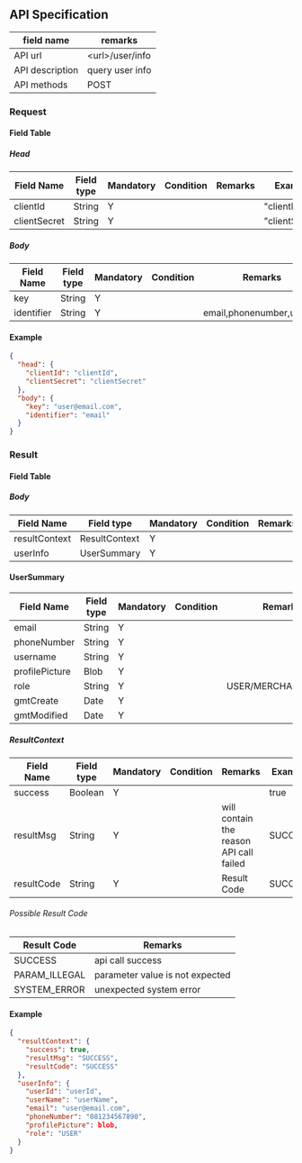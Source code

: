 ## API Specification

| field name      | remarks           |
| --------------- | ----------------- |
| API url         | \<url\>/user/info |
| API description | query user info   |
| API methods     | POST              |

### Request

#### Field Table

##### Head

| Field Name   | Field type | Mandatory | Condition | Remarks | Example        |
| ------------ | ---------- | --------- | --------- | ------- | -------------- |
| clientId     | String     | Y         |           |         | "clientId"     |
| clientSecret | String     | Y         |           |         | "clientSecret" |

##### Body

| Field Name | Field type | Mandatory | Condition | Remarks                   | Example          |
| ---------- | ---------- | --------- | --------- | ------------------------- | ---------------- |
| key        | String     | Y         |           |                           | "user@email.com" |
| identifier | String     | Y         |           | email,phonenumber,user_id | "email"          |

#### Example

```json
{
  "head": {
    "clientId": "clientId",
    "clientSecret": "clientSecret"
  },
  "body": {
    "key": "user@email.com",
    "identifier": "email"
  }
}
```

### Result

#### Field Table

##### Body

| Field Name    | Field type    | Mandatory | Condition | Remarks | Example |
| ------------- | ------------- | --------- | --------- | ------- | ------- |
| resultContext | ResultContext | Y         |           |         |         |
| userInfo      | UserSummary   | Y         |           |         |         |

#### UserSummary
| Field Name     | Field type | Mandatory | Condition | Remarks             | Example |
| -------------- | ---------- | --------- | --------- | ------------------- | ------- |
| email          | String     | Y         |           |                     |         |
| phoneNumber    | String     | Y         |           |                     |         |
| username       | String     | Y         |           |                     |         |
| profilePicture | Blob       | Y         |           |                     |         |
| role           | String     | Y         |           | USER/MERCHANT/ADMIN |         |
| gmtCreate      | Date       | Y         |           |                     |         |
| gmtModified    | Date       | Y         |           |                     |         |

##### ResultContext

| Field Name | Field type | Mandatory | Condition | Remarks                                 | Example |
| ---------- | ---------- | --------- | --------- | --------------------------------------- | ------- |
| success    | Boolean    | Y         |           |                                         | true    |
| resultMsg  | String     | Y         |           | will contain the reason API call failed | SUCCESS |
| resultCode | String     | Y         |           | Result Code                             | SUCCESS |

###### Possible Result Code

| Result Code   | Remarks                         |
| ------------- | ------------------------------- |
| SUCCESS       | api call success                |
| PARAM_ILLEGAL | parameter value is not expected |
| SYSTEM_ERROR  | unexpected system error         |

#### Example

```json
{
  "resultContext": {
    "success": true,
    "resultMsg": "SUCCESS",
    "resultCode": "SUCCESS"
  },
  "userInfo": {
    "userId": "userId",
    "userName": "userName",
    "email": "user@email.com",
    "phoneNumber": "081234567890",
    "profilePicture": blob,
    "role": "USER"
  }
}
```
